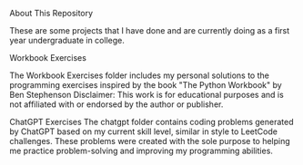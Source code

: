 About This Repository

These are some projects that I have done and are currently doing as a first year undergraduate in college.

Workbook Exercises

The Workbook Exercises folder includes my personal solutions to the programming exercises inspired by the book "The Python Workbook" by Ben Stephenson
  Disclaimer: This work is for educational purposes and is not affiliated with or endorsed by the author or publisher.

ChatGPT Exercises
The chatgpt folder contains coding problems generated by ChatGPT based on my current skill level, similar in style to LeetCode 
challenges. These problems were created with the sole purpose to helping me practice problem-solving and improving my programming abilities.


